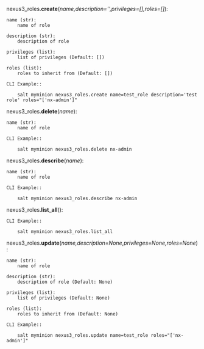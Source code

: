 nexus3_roles.**create**(*name,description='',privileges=[],roles=[]*):

    name (str):
        name of role
    
    description (str):
        description of role

    privileges (list):
        list of privileges (Default: [])

    roles (list):
        roles to inherit from (Default: [])

    CLI Example::

        salt myminion nexus3_roles.create name=test_role description='test role' roles="['nx-admin']"
    

nexus3_roles.**delete**(*name*):

    name (str):
        name of role

    CLI Example::

        salt myminion nexus3_roles.delete nx-admin
    

nexus3_roles.**describe**(*name*):

    name (str):
        name of role

    CLI Example::

        salt myminion nexus3_roles.describe nx-admin
    

nexus3_roles.**list_all**():

    CLI Example::

        salt myminion nexus3_roles.list_all
    

nexus3_roles.**update**(*name,description=None,privileges=None,roles=None*):

    name (str):
        name of role
    
    description (str):
        description of role (Default: None)

    privileges (list):
        list of privileges (Default: None)

    roles (list):
        roles to inherit from (Default: None)

    CLI Example::

        salt myminion nexus3_roles.update name=test_role roles="['nx-admin']"
